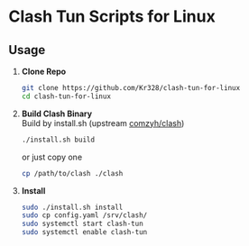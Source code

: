 # Clash Tun Scripts for Linux

## Usage
1. **Clone Repo**
   ```bash
   git clone https://github.com/Kr328/clash-tun-for-linux
   cd clash-tun-for-linux
   ```

2. **Build Clash Binary**  
   Build by install.sh (upstream [comzyh/clash](https://github.com/comzyh/clash))
   ```bash
   ./install.sh build
   ```
   or just copy one
   ```bash
   cp /path/to/clash ./clash
   ```

3. **Install**
   ```bash
   sudo ./install.sh install
   sudo cp config.yaml /srv/clash/
   sudo systemctl start clash-tun
   sudo systemctl enable clash-tun
   ```